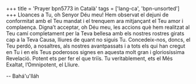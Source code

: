 +++
title = 'Prayer bpn5773 in Català'
tags = ['lang-ca', 'bpn-unsorted']
+++
Lloances a Tu, oh Senyor Déu meu! Hem observat el dejuni de conformitat amb el Teu mandat i el trenquem ara mitjançant el Teu amor i complaença. Digna’t acceptar, oh Déu meu, les accions què hem realitzat al Teu camí completament per la Teva bellesa amb els nostres rostres girats cap a la Teva Causa, lliures de quant no siguis Tu. Concedeix-nos, doncs, el Teu perdó, a nosaltres, als nostres avantpassats i a tots els qui han cregut en Tu i en els Teus poderosos signes en aquesta molt gran i gloriosíssima Revelació. Potent ets per fer el que triïs. Tu veritablement, ets el Més Exaltat, l’Omnipotent, el Lliure.

-- Bahá'u'lláh
